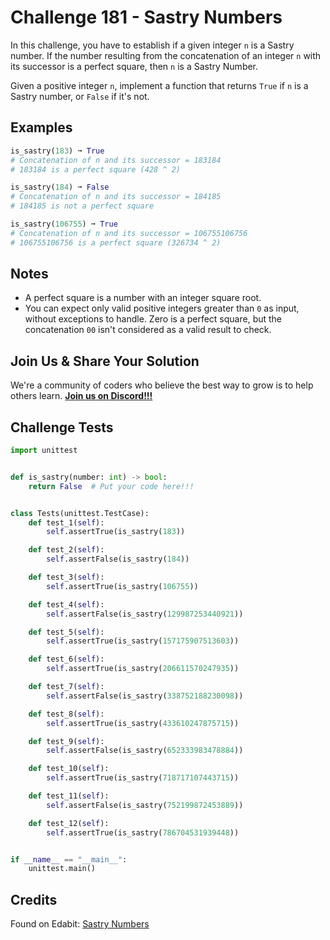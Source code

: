 # Challenge 181 - Sastry Numbers

In this challenge, you have to establish if a given integer `n` is a Sastry number. If the number resulting from the concatenation of an integer `n` with its successor is a perfect square, then `n` is a Sastry Number.

Given a positive integer `n`, implement a function that returns `True` if `n` is a Sastry number, or `False` if it's not.

## Examples
```py
is_sastry(183) ➞ True
# Concatenation of n and its successor = 183184
# 183184 is a perfect square (428 ^ 2)

is_sastry(184) ➞ False
# Concatenation of n and its successor = 184185
# 184185 is not a perfect square

is_sastry(106755) ➞ True
# Concatenation of n and its successor = 106755106756
# 106755106756 is a perfect square (326734 ^ 2)
```
## Notes

- A perfect square is a number with an integer square root.
- You can expect only valid positive integers greater than `0` as input, without exceptions to handle. Zero is a perfect square, but the concatenation `00` isn't considered as a valid result to check.

## Join Us & Share Your Solution

We're a community of coders who believe the best way to grow is to help others learn. **[Join us on Discord!!!](https://discord.gg/sfHykntuGy)**

## Challenge Tests
```py
import unittest


def is_sastry(number: int) -> bool:
    return False  # Put your code here!!!


class Tests(unittest.TestCase):
    def test_1(self):
        self.assertTrue(is_sastry(183))

    def test_2(self):
        self.assertFalse(is_sastry(184))

    def test_3(self):
        self.assertTrue(is_sastry(106755))

    def test_4(self):
        self.assertFalse(is_sastry(129987253440921))

    def test_5(self):
        self.assertTrue(is_sastry(157175907513603))

    def test_6(self):
        self.assertTrue(is_sastry(206611570247935))

    def test_7(self):
        self.assertFalse(is_sastry(338752188230098))

    def test_8(self):
        self.assertTrue(is_sastry(433610247875715))

    def test_9(self):
        self.assertFalse(is_sastry(652333983478884))

    def test_10(self):
        self.assertTrue(is_sastry(718717107443715))

    def test_11(self):
        self.assertFalse(is_sastry(752199872453889))

    def test_12(self):
        self.assertTrue(is_sastry(786704531939448))


if __name__ == "__main__":
    unittest.main()
```
## Credits

Found on Edabit: [Sastry Numbers](https://edabit.com/challenge/JiLom4d6aBk7wAJcZ)
